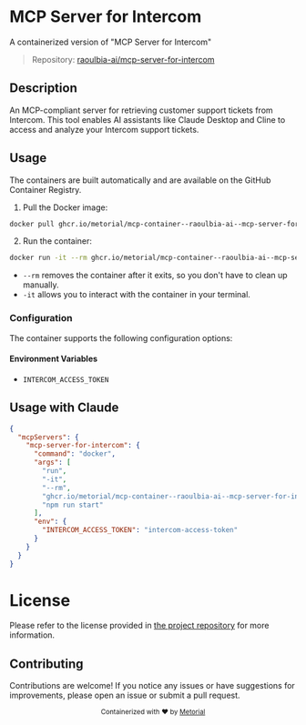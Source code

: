 
# MCP Server for Intercom

A containerized version of "MCP Server for Intercom"

> Repository: [raoulbia-ai/mcp-server-for-intercom](https://github.com/raoulbia-ai/mcp-server-for-intercom)

## Description

An MCP-compliant server for retrieving customer support tickets from Intercom. This tool enables AI assistants like Claude Desktop and Cline to access and analyze your Intercom support tickets.


## Usage

The containers are built automatically and are available on the GitHub Container Registry.

1. Pull the Docker image:

```bash
docker pull ghcr.io/metorial/mcp-container--raoulbia-ai--mcp-server-for-intercom--mcp-server-for-intercom
```

2. Run the container:

```bash
docker run -it --rm ghcr.io/metorial/mcp-container--raoulbia-ai--mcp-server-for-intercom--mcp-server-for-intercom 
```

- `--rm` removes the container after it exits, so you don't have to clean up manually.
- `-it` allows you to interact with the container in your terminal.


### Configuration

The container supports the following configuration options:




#### Environment Variables

- `INTERCOM_ACCESS_TOKEN`




## Usage with Claude

```json
{
  "mcpServers": {
    "mcp-server-for-intercom": {
      "command": "docker",
      "args": [
        "run",
        "-it",
        "--rm",
        "ghcr.io/metorial/mcp-container--raoulbia-ai--mcp-server-for-intercom--mcp-server-for-intercom",
        "npm run start"
      ],
      "env": {
        "INTERCOM_ACCESS_TOKEN": "intercom-access-token"
      }
    }
  }
}
```

# License

Please refer to the license provided in [the project repository](https://github.com/raoulbia-ai/mcp-server-for-intercom) for more information.

## Contributing

Contributions are welcome! If you notice any issues or have suggestions for improvements, please open an issue or submit a pull request.

<div align="center">
  <sub>Containerized with ❤️ by <a href="https://metorial.com">Metorial</a></sub>
</div>
  